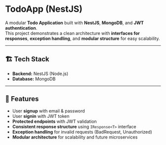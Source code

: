 # TodoApp (NestJS)

A modular **Todo Application** built with **NestJS**, **MongoDB**, and **JWT authentication**.  
This project demonstrates a clean architecture with **interfaces for responses**, **exception handling**, and **modular structure** for easy scalability.  

---

## 🏗️ Tech Stack

- **Backend:** NestJS (Node.js)  
- **Database:** MongoDB  

---

## 🚀 Features

- User **signup** with email & password  
- User **signin** with JWT token  
- **Protected endpoints** with JWT validation  
- **Consistent response structure** using `IResponse<T>` interface  
- **Exception handling** for invalid requests (BadRequest, Unauthorized)  
- **Modular architecture** for scalability and future microservices  


